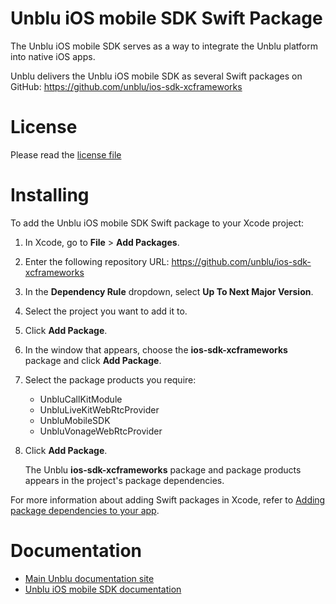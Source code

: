 # Unblu iOS mobile SDK Swift Package

The Unblu iOS mobile SDK serves as a way to integrate the Unblu platform into native iOS apps.

Unblu delivers the Unblu iOS mobile SDK as several Swift packages on GitHub: https://github.com/unblu/ios-sdk-xcframeworks

# License
Please read the [license file](./LICENSE)

# Installing

To add the Unblu iOS mobile SDK Swift package to your Xcode project:

1. In Xcode, go to **File** > **Add Packages**.
2. Enter the following repository URL: https://github.com/unblu/ios-sdk-xcframeworks
3. In the **Dependency Rule** dropdown, select **Up To Next Major Version**.
4. Select the project you want to add it to.
5. Click **Add Package**.
6. In the window that appears, choose the **ios-sdk-xcframeworks** package and click **Add Package**.
7. Select the package products you require:
    - UnbluCallKitModule
    - UnbluLiveKitWebRtcProvider
    - UnbluMobileSDK
    - UnbluVonageWebRtcProvider

8. Click **Add Package**.

   The Unblu **ios-sdk-xcframeworks** package and package products appears in the project's package dependencies.

For more information about adding Swift packages in Xcode, refer to [Adding package dependencies to your app](https://developer.apple.com/documentation/xcode/adding-package-dependencies-to-your-app).

# Documentation

- [Main Unblu documentation site](https://www.unblu.com/en/docs/latest/)
- [Unblu iOS mobile SDK documentation](https://www.unblu.com/en/docs/latest/reference/mobile-sdk-ios/)
